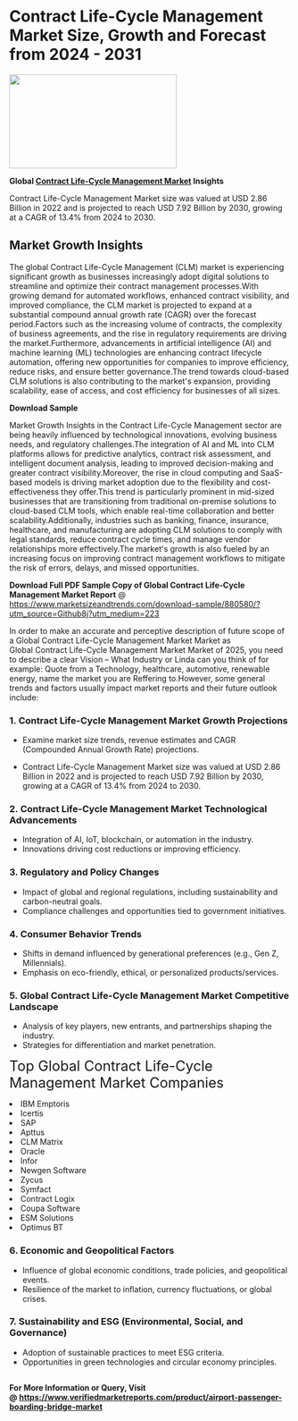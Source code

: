 <H1>Contract Life-Cycle Management Market Size, Growth and Forecast from 2024 - 2031</H1><img class="aligncenter size-medium wp-image-584254" src="https://thirdeyenews.in/wp-content/uploads/2024/09/Global-Market-Research-300x168.jpeg" alt="" width="300" height="168" /><p><strong>Global&nbsp;<a href="https://www.marketsizeandtrends.com/download-sample/880580/?utm_source=Github8j?utm_medium=223">Contract Life-Cycle Management Market</a> Insights</strong></p><p>Contract Life-Cycle Management Market size was valued at USD 2.86 Billion in 2022 and is projected to reach USD 7.92 Billion by 2030, growing at a CAGR of 13.4% from 2024 to 2030.</p><p><h2>Market Growth Insights</h2> <p>The global Contract Life-Cycle Management (CLM) market is experiencing significant growth as businesses increasingly adopt digital solutions to streamline and optimize their contract management processes.With growing demand for automated workflows, enhanced contract visibility, and improved compliance, the CLM market is projected to expand at a substantial compound annual growth rate (CAGR) over the forecast period.Factors such as the increasing volume of contracts, the complexity of business agreements, and the rise in regulatory requirements are driving the market.Furthermore, advancements in artificial intelligence (AI) and machine learning (ML) technologies are enhancing contract lifecycle automation, offering new opportunities for companies to improve efficiency, reduce risks, and ensure better governance.The trend towards cloud-based CLM solutions is also contributing to the market's expansion, providing scalability, ease of access, and cost efficiency for businesses of all sizes.</p> <p><strong>Download Sample</strong></p> <p>Market Growth Insights in the Contract Life-Cycle Management sector are being heavily influenced by technological innovations, evolving business needs, and regulatory challenges.The integration of AI and ML into CLM platforms allows for predictive analytics, contract risk assessment, and intelligent document analysis, leading to improved decision-making and greater contract visibility.Moreover, the rise in cloud computing and SaaS-based models is driving market adoption due to the flexibility and cost-effectiveness they offer.This trend is particularly prominent in mid-sized businesses that are transitioning from traditional on-premise solutions to cloud-based CLM tools, which enable real-time collaboration and better scalability.Additionally, industries such as banking, finance, insurance, healthcare, and manufacturing are adopting CLM solutions to comply with legal standards, reduce contract cycle times, and manage vendor relationships more effectively.The market's growth is also fueled by an increasing focus on improving contract management workflows to mitigate the risk of errors, delays, and missed opportunities.</p> <p><span class=""><strong>Download Full PDF Sample Copy of Global Contract Life-Cycle Management Market Report</strong> @ <a href="https://www.marketsizeandtrends.com/download-sample/880580/?utm_source=Github8j?utm_medium=223" target="_blank">https://www.marketsizeandtrends.com/download-sample/880580/?utm_source=Github8j?utm_medium=223</a></span></p><p>In order to make an accurate and perceptive description of future scope of a Global&nbsp;Contract Life-Cycle Management Market Market as Global&nbsp;Contract Life-Cycle Management Market Market of 2025, you need to describe a clear Vision &ndash; What Industry or Linda can you think of for example: Quote from a Technology, healthcare, automotive, renewable energy, name the market you are Reffering to.However, some general trends and factors usually impact market reports and their future outlook include:</p><h3>1.&nbsp;<strong>Contract Life-Cycle Management Market Growth Projections</strong></h3><ul><li>Examine market size trends, revenue estimates and CAGR (Compounded Annual Growth Rate) projections.</li><li><p>Contract Life-Cycle Management Market size was valued at USD 2.86 Billion in 2022 and is projected to reach USD 7.92 Billion by 2030, growing at a CAGR of 13.4% from 2024 to 2030.</p></li></ul><h3>2.&nbsp;<strong>Contract Life-Cycle Management Market Technological Advancements</strong></h3><ul><li>Integration of AI, IoT, blockchain, or automation in the industry.</li><li>Innovations driving cost reductions or improving efficiency.</li></ul><h3>3.&nbsp;<strong>Regulatory and Policy Changes</strong></h3><ul><li>Impact of global and regional regulations, including sustainability and carbon-neutral goals.</li><li>Compliance challenges and opportunities tied to government initiatives.</li></ul><h3>4.&nbsp;<strong>Consumer Behavior Trends</strong></h3><ul><li>Shifts in demand influenced by generational preferences (e.g., Gen Z, Millennials).</li><li>Emphasis on eco-friendly, ethical, or personalized products/services.</li></ul><h3>5.&nbsp;<strong>Global Contract Life-Cycle Management Market Competitive Landscape</strong></h3><ul><li>Analysis of key players, new entrants, and partnerships shaping the industry.</li><li>Strategies for differentiation and market penetration.</li></ul><p data-pm-slice="1 1 []"><span style="color: inherit; font-family: inherit; font-size: 25px;">Top Global Contract Life-Cycle Management Market Companies</span></p><div class="" data-test-id=""><p><li>IBM Emptoris</li><li> Icertis</li><li> SAP</li><li> Apttus</li><li> CLM Matrix</li><li> Oracle</li><li> Infor</li><li> Newgen Software</li><li> Zycus</li><li> Symfact</li><li> Contract Logix</li><li> Coupa Software</li><li> ESM Solutions</li><li> Optimus BT</li></p></div><h3>6.&nbsp;<strong>Economic and Geopolitical Factors</strong></h3><ul><li>Influence of global economic conditions, trade policies, and geopolitical events.</li><li>Resilience of the market to inflation, currency fluctuations, or global crises.</li></ul><h3>7.&nbsp;<strong>Sustainability and ESG (Environmental, Social, and Governance)</strong></h3><ul><li>Adoption of sustainable practices to meet ESG criteria.</li><li>Opportunities in green technologies and circular economy principles.</li></ul><h2><strong style="font-size: 14px;">For More Information or Query, Visit @&nbsp;</strong><a style="background-color: #ffffff; font-size: 14px;" href="https://www.marketsizeandtrends.com/report/contract-life-cycle-management-market/" target="_blank">https://www.verifiedmarketreports.com/product/airport-passenger-boarding-bridge-market</a></h2>